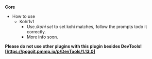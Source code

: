 **Core**
* How to use
  * Kohi1v1
    * Use _/kohi set_ to set kohi matches, follow the prompts todo it correctly.
    * More info soon.
    
**Please do not use other plugins with this plugin besides DevTools![https://poggit.pmmp.io/p/DevTools/1.13.0]**


